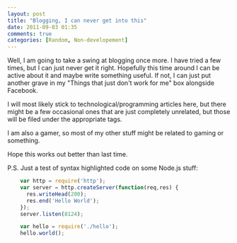 ```yaml
---
layout: post
title: "Blogging, I can never get into this"
date: 2011-09-03 01:35
comments: true
categories: [Random, Non-developement]
---
```

Well, I am going to take a swing at blogging once more. I have tried a few times, but I can just never get it right. Hopefully this time around I can be active about it and maybe write something useful. If not, I can just put another grave in my "Things that just don't work for me" box alongside Facebook.

I will most likely stick to technological/programming articles here, but there might be a few occasional ones that are just completely unrelated, but those will be filed under the appropriate tags.

I am also a gamer, so most of my other stuff might be related to gaming or something.

Hope this works out better than last time.

P.S. Just a test of syntax highlighted code on some Node.js stuff:

``` js
	var http = require('http');
	var server = http.createServer(function(req,res) {
	  res.writeHead(200);
	  res.end('Hello World');
	});
	server.listen(8124);

	var hello = require('./hello');
	hello.world();
```
